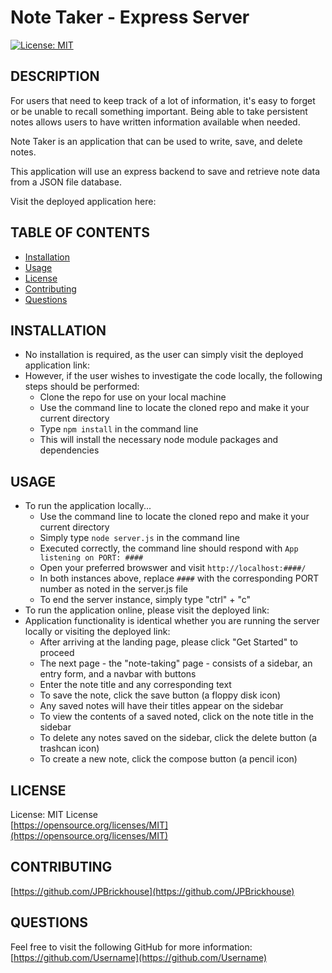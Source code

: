 # Note Taker - Express Server

[![License: MIT](https://img.shields.io/badge/License-MIT-yellow.svg)](https://opensource.org/licenses/MIT)

## DESCRIPTION
For users that need to keep track of a lot of information, it's easy to forget or be unable to recall something important. Being able to take persistent notes allows users to have written information available when needed.

Note Taker is an application that can be used to write, save, and delete notes.

This application will use an express backend to save and retrieve note data from a JSON file database.

Visit the deployed application here: 

## TABLE OF CONTENTS
* [Installation](#installation)
* [Usage](#usage)
* [License](#license)
* [Contributing](#contributing)
* [Questions](#questions)
    
## INSTALLATION
- No installation is required, as the user can simply visit the deployed application link: 
- However, if the user wishes to investigate the code locally, the following steps should be performed:
    - Clone the repo for use on your local machine
    - Use the command line to locate the cloned repo and make it your current directory
    - Type `npm install` in the command line
    - This will install the necessary node module packages and dependencies


## USAGE
- To run the application locally...
    - Use the command line to locate the cloned repo and make it your current directory
    - Simply type `node server.js` in the command line
    - Executed correctly, the command line should respond with `App listening on PORT: ####`
    - Open your preferred browswer and visit `http://localhost:####/`
    - In both instances above, replace `####` with the corresponding PORT number as noted in the server.js file
    - To end the server instance, simply type "ctrl" + "c"
- To run the application online, please visit the deployed link:
- Application functionality is identical whether you are running the server locally or visiting the deployed link:
    - After arriving at the landing page, please click "Get Started" to proceed
    - The next page - the "note-taking" page - consists of a sidebar, an entry form, and a navbar with buttons
    - Enter the note title and any corresponding text
    - To save the note, click the save button (a floppy disk icon)
    - Any saved notes will have their titles appear on the sidebar
    - To view the contents of a saved noted, click on the note title in the sidebar
    - To delete any notes saved on the sidebar, click the delete button (a trashcan icon)
    - To create a new note, click the compose button (a pencil icon)

## LICENSE
License: MIT License<br>
[https://opensource.org/licenses/MIT](https://opensource.org/licenses/MIT)

## CONTRIBUTING
[https://github.com/JPBrickhouse](https://github.com/JPBrickhouse)

## QUESTIONS
Feel free to visit the following GitHub for more information:
[https://github.com/Username](https://github.com/Username)

